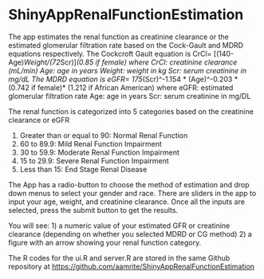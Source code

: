 # ShinyAppRenalFunctionEstimation
The app estimates the renal function as creatinine clearance or the estimated glomerular filtration rate based on the Cock-Gault and MDRD equations respectively.
The Cockcroft Gault equation is 
    CrCl= [(140-Age)*Weight/(72*Scr)]*(0.85 if female)
    where 
    CrCl: creatinine clearance (mL/min)
    Age: age in years
    Weight: weight in kg
    Scr: serum creatinine in mg/dL
The MDRD equation is 
     eGFR= 175*(Scr)^-1.154 * (Age)^-0.203 * (0.742 if female)* (1.212 if African American)
     where
     eGFR: estimated glomerular filtration rate 
     Age: age in years
     Scr: serum creatinine in mg/DL
     
   The renal function is categorized into 5 categories based on the creatinine clearance or eGFR
   1) Greater than or equal to 90:  Normal Renal Function
   2) 60 to 89.9: Mild Renal Function Impairment
   3) 30 to 59.9: Moderate Renal Function Impairment
   4) 15 to 29.9: Severe Renal Function Impairment
   5) Less than 15: End Stage Renal Disease
   
   The App has a radio-button to choose the method of estimation and drop down menus to select your gender and race.
   There are sliders in the app to input your age, weight, and creatinine clearance. 
   Once all the inputs are selected, press the submit button to get the results. 
   
   You will see: 
    1) a numeric value of your estimated GFR or creatinine clearance (depending on whether you selected MDRD or CG method)
    2) a figure with an arrow showing your renal function category. 
    
The R codes for the ui.R and server.R are stored in the same Github repository at https://github.com/aamrite/ShinyAppRenalFunctionEstimation
